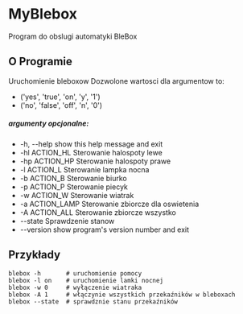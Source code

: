 # MyBlebox
  Program do obslugi automatyki BleBox
  
  ## O Programie

Uruchomienie bleboxow
Dozwolone wartosci dla argumentow to:
*   ('yes', 'true', 'on', 'y', '1')
*   ('no', 'false', 'off', 'n', '0')
    
##### argumenty opcjonalne:
*  -h, --help      show this help message and exit
*  -hl ACTION_HL   Sterowanie halospoty lewe
*  -hp ACTION_HP   Sterowanie halospoty prawe
*  -l ACTION_L     Sterowanie lampka nocna
*  -b ACTION_B     Sterowanie biurko
*  -p ACTION_P     Sterowanie piecyk
*  -w ACTION_W     Sterowanie wiatrak
*  -a ACTION_LAMP  Sterowanie zbiorcze dla oswietenia
*  -A ACTION_ALL   Sterowanie zbiorcze wszystko
*  --state         Sprawdzenie stanow
*  --version       show program's version number and exit
  
  ## Przykłady
  
```
blebox -h       # uruchomienie pomocy
blebox -l on    # uruchomienie lamki nocnej
blebox -w 0     # wyłączenie wiatraka 
blebox -A 1     # włączynie wszystkich przekaźników w bleboxach
blebox --state  # sprawdznie stanu przekaźników
```
